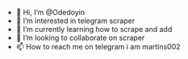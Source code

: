 - 👋 Hi, I’m @Odedoyin
- 👀 I’m interested in telegram scraper
- 🌱 I’m currently learning how to scrape and add
- 💞️ I’m looking to collaborate on scraper
- 📫 How to reach me on telegram i am martins002

<!---
Odedoyin/Odedoyin is a ✨ special ✨ repository because its `README.md` (this file) appears on your GitHub profile.
You can click the Preview link to take a look at your changes.
--->
